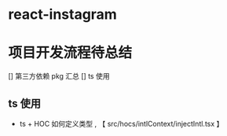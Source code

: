 # react-instagram

# 项目开发流程待总结

[] 第三方依赖 pkg 汇总
[] ts 使用

## ts 使用

- ts + HOC 如何定义类型 , 【 src/hocs/intlContext/injectIntl.tsx 】
